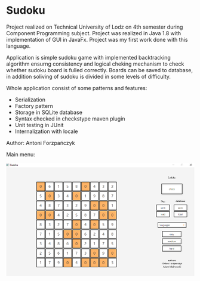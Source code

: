 # Sudoku

Project realized on Technical University of Lodz on 4th semester during Component Programming subject. Project was realized in Java 1.8 with implementation of GUI in JavaFx. Project was my first work done with this language. 

Application is simple sudoku game with implemented backtracking algorithm ensurng consistency and logical cheking mechanism to check whether sudoku board is fulled correctly. Boards can be saved to database, in addition soliving of sudoku is divided in some levels of difficulty.

Whole application consist of some patterns and features:
* Serialization
* Factory pattern
* Storage in SQLite database
* Syntax checked in checkstype maven plugin
* Unit testing in JUnit
* Internalization with locale

Author: Antoni Forzpańczyk

Main menu:
<p align="center">
  <img src="images/mainView.png" />
</p>
